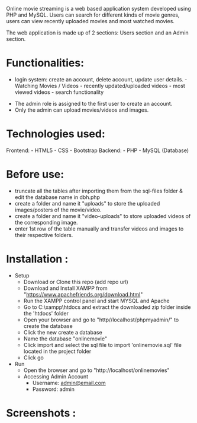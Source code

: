 Online movie streaming is a web based application system developed using PHP and MySQL.
Users can search for different kinds of movie genres, users can view recently uploaded movies and most watched movies.

The web application is made up of 2 sections:
    Users section and an Admin section.
        
# Functionalities:
   - login system: create an account, delete account, update user details.
    - Watching Movies / Videos
    - recently updated/uploaded videos
    - most viewed videos
    - search functionality

* The admin role is assigned to the first user to create an account.
* Only the admin can upload movies/videos and images.

# Technologies used:
  Frontend:
       - HTML5
       - CSS
       - Bootstrap
  Backend:
	- PHP
	- MySQL (Database)

# Before use:
 - truncate all the tables after importing them from the sql-files folder & edit the database name in dbh.php
 - create a folder and name it "uploads" to store the uploaded images/posters of the movie/video.
 - create a folder and name it "video-uploads" to store uploaded videos of the corresponding image.
 - enter 1st row of the table manually and transfer videos and images to their respective folders.
 
# Installation :
- Setup
    * Download or Clone this repo (add repo url)
    * Download and Install XAMPP from "https://www.apachefriends.org/download.html"
    * Run the XAMPP control panel and start MYSQL and Apache
    * Go to C:\xampp\htdocs and extract the downloaded zip folder inside the 'htdocs' folder
    * Open your browser and go to "http//localhost/phpmyadmin/" to create the database
    * Click the new create a database
    * Name the database "onlinemovie"
    * Click import and select the sql file to import 'onlinemovie.sql' file located in the project folder
    * Click go
- Run
    - Open the browser and go to "http://localhost/onlinemovies"
    - Accessing Admin Account
        * Username: admin@email.com
        * Password: admin

# Screenshots :

